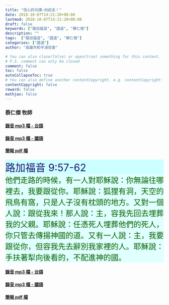 ```yaml
---
title: "信心的功課—向前走！"
date: 2018-10-07T14:21:20+08:00
lastmod: 2018-10-07T14:21:20+08:00
draft: false
keywords: ["路加福音", "證道", "蔡仁傑"]
description: ""
tags:  ["路加福音", "證道", "蔡仁傑"]
categories: ["證道"]
author: "高雄市和平浸信會"

# You can also close(false) or open(true) something for this content.
# P.S. comment can only be closed
comment: false
toc: false
autoCollapseToc: true
# You can also define another contentCopyright. e.g. contentCopyright: "This is another copyright."
contentCopyright: false
reward: false
mathjax: false
---
```


### 蔡仁傑 牧師

#### [錄音 mp3 檔 - 台語](/mp3-s/s20181007t.mp3 "信心的功課—向前走！ - 台語")

#### [錄音 mp3 檔 - 國語](/mp3-s/s20181007c.mp3 "信心的功課—向前走！ - 國語")

#### [簡報 pdf 檔](/pdf-s/s20181007.pdf "信心的功課—向前走！")

<div style="background-color:#CCFFFF"><font size="6", color="#191970">
路加福音 9:57-62
</font>
</div>

<div style="background-color:#E0FFFF"><font size="5", color="#006400">
他們走路的時候，有一人對耶穌說：你無論往哪裡去，我要跟從你。耶穌說：狐狸有洞，天空的飛鳥有窩，只是人子沒有枕頭的地方。又對一個人說：跟從我來！那人說：主，容我先回去埋葬我的父親。耶穌說：任憑死人埋葬他們的死人，你只管去傳揚神國的道。又有一人說：主，我要跟從你，但容我先去辭別我家裡的人。耶穌說：手扶著犁向後看的，不配進神的國。
</font>
</div>

#### [錄音 mp3 檔 - 台語](/mp3-s/s20181007t.mp3 "信心的功課—向前走！ - 台語")

#### [錄音 mp3 檔 - 國語](/mp3-s/s20181007c.mp3 "信心的功課—向前走！ - 國語")

#### [簡報 pdf 檔](/pdf-s/s20181007.pdf "信心的功課—向前走！")